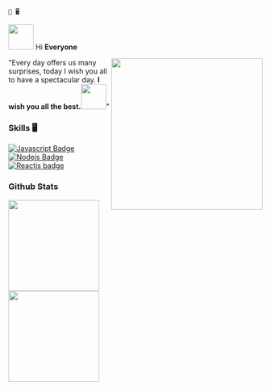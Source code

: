 ```text
🌙 🖥️
```
<p align="left"><img src="https://media.giphy.com/media/VgCDAzcKvsR6OM0uWg/giphy.gif" width="50"> Hi <strong>Everyone</strong> 
</p>

<img align="right" width="300"  src="https://i.pinimg.com/originals/7a/68/af/7a68affa5b1996be4467b93109133cbd.gif" />
 <p align="left"  alight="center">"Every day offers us many surprises, today I wish you all to have a spectacular day. 
  <strong>I wish you all the best.<img src="https://media.giphy.com/media/mGcNjsfWAjY5AEZNw6/giphy.gif" width="50"></strong>"</p>
  
  


### Skills 🖥️

[![Javascript Badge](https://img.shields.io/badge/-Javascript-F0DB4F?style=for-the-badge&labelColor=black&logo=javascript&logoColor=F0DB4F)](#) [![Nodejs Badge](https://img.shields.io/badge/-Nodejs-3C873A?style=for-the-badge&labelColor=black&logo=node.js&logoColor=3C873A)](#)  [![Reactjs badge](https://img.shields.io/badge/-ReactJs-61DAFB?style=for-the-badge&labelColor=black&logo=react&logoColor=61DAFB)](#)

### Github Stats
<p>
 <img src="https://github-readme-stats.vercel.app/api?username=lehoan1810&count_private=true&show_icons=true&theme=blueberry&include_all_commits=true" height="180em"/>
<!--   <img src="https://github-readme-stats.vercel.app/api?username=puimekster&show_icons=true&theme=shades-of-purple&include_all_commits=true" height="180em"/> -->
<img src="https://github-readme-stats.vercel.app/api/top-langs/?username=lehoan1810&show_icons=true&layout=compact&cache_seconds=1800&langs_count=8&theme=blueberry&count_private=true&show_icons=true" height="180em"/>
</p>



